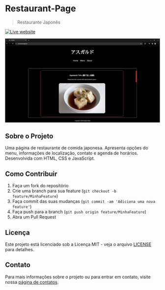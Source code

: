 # Restaurant-Page

> Restaurante Japonês

[![Live website][url-image]][url]

<p align="center">
    <img src="restaurant.png" alt="Restaurant Page" width="600">
</p>

## Sobre o Projeto

Uma página de restaurante de comida japonesa. Apresenta opções do menu, informações de localização, contato e agenda de horários. Desenvolvida com HTML, CSS e JavaScript.

## Como Contribuir

1. Faça um fork do repositório
2. Crie uma branch para sua feature (`git checkout -b feature/MinhaFeature`)
3. Faça commit das suas mudanças (`git commit -am 'Adiciona uma nova feature'`)
4. Faça push para a branch (`git push origin feature/MinhaFeature`)
5. Abra um Pull Request

## Licença

Este projeto está licenciado sob a Licença MIT - veja o arquivo [LICENSE](LICENSE) para detalhes.

## Contato

Para mais informações sobre o projeto ou para entrar em contato, visite nossa [página de contatos](https://raphaelvilete.tech/#contato).

<!-- Markdown link & img dfn's -->
[url]: https://restaurantpage.live/
[url-image]: https://img.shields.io/badge/Live_Website-red
